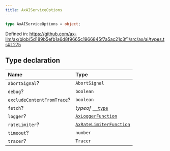 ```yaml
---
title: AxAIServiceOptions
---
```


```ts
type AxAIServiceOptions = object;
```

Defined in: https://github.com/ax-llm/ax/blob/5d189b5efb1a6d8f9665c1966845f7a5ac21c3f1/src/ax/ai/types.ts#L275

## Type declaration

| Name | Type |
| :------ | :------ |
| <a id="abortSignal"></a> `abortSignal`? | `AbortSignal` |
| <a id="debug"></a> `debug`? | `boolean` |
| <a id="excludeContentFromTrace"></a> `excludeContentFromTrace`? | `boolean` |
| <a id="fetch"></a> `fetch`? | *typeof* [`__type`](/api/#03-apidocs/interfaceaxapiconfig) |
| <a id="logger"></a> `logger`? | [`AxLoggerFunction`](/api/#03-apidocs/typealiasaxloggerfunction) |
| <a id="rateLimiter"></a> `rateLimiter`? | [`AxRateLimiterFunction`](/api/#03-apidocs/typealiasaxratelimiterfunction) |
| <a id="timeout"></a> `timeout`? | `number` |
| <a id="tracer"></a> `tracer`? | `Tracer` |
